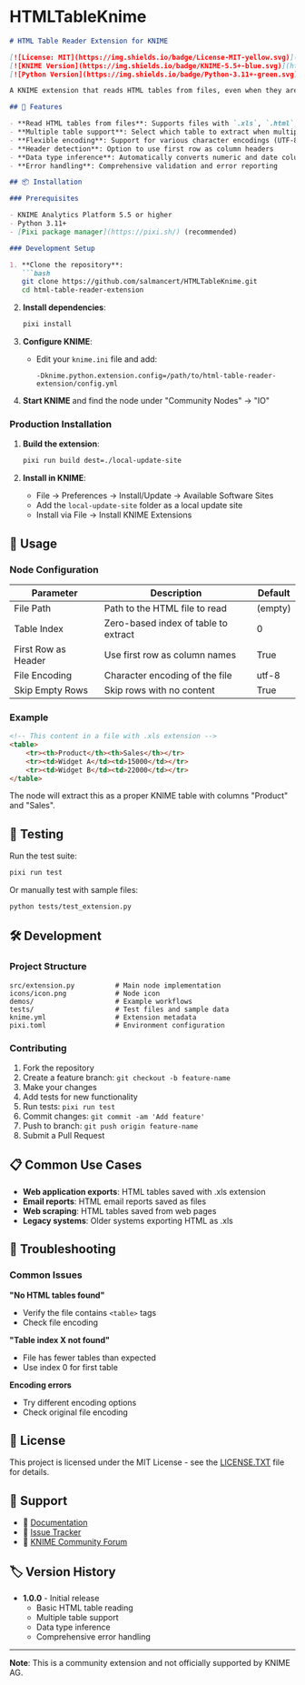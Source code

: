 # HTMLTableKnime
```markdown
# HTML Table Reader Extension for KNIME

[![License: MIT](https://img.shields.io/badge/License-MIT-yellow.svg)](https://opensource.org/licenses/MIT)
[![KNIME Version](https://img.shields.io/badge/KNIME-5.5+-blue.svg)](https://www.knime.com/)
[![Python Version](https://img.shields.io/badge/Python-3.11+-green.svg)](https://www.python.org/)

A KNIME extension that reads HTML tables from files, even when they are saved with `.xls` extension. This is common when exporting data from web applications that save HTML tables with Excel file extensions.

## 🚀 Features

- **Read HTML tables from files**: Supports files with `.xls`, `.html`, `.htm` extensions
- **Multiple table support**: Select which table to extract when multiple tables exist
- **Flexible encoding**: Support for various character encodings (UTF-8, Latin-1, etc.)
- **Header detection**: Option to use first row as column headers
- **Data type inference**: Automatically converts numeric and date columns
- **Error handling**: Comprehensive validation and error reporting

## 📦 Installation

### Prerequisites

- KNIME Analytics Platform 5.5 or higher
- Python 3.11+
- [Pixi package manager](https://pixi.sh/) (recommended)

### Development Setup

1. **Clone the repository**:
   ```bash
   git clone https://github.com/salmancert/HTMLTableKnime.git
   cd html-table-reader-extension
   ```

2. **Install dependencies**:
   ```bash
   pixi install
   ```

3. **Configure KNIME**:
   - Edit your `knime.ini` file and add:
     ```
     -Dknime.python.extension.config=/path/to/html-table-reader-extension/config.yml
     ```

4. **Start KNIME** and find the node under "Community Nodes" → "IO"

### Production Installation

1. **Build the extension**:
   ```bash
   pixi run build dest=./local-update-site
   ```

2. **Install in KNIME**:
   - File → Preferences → Install/Update → Available Software Sites
   - Add the `local-update-site` folder as a local update site
   - Install via File → Install KNIME Extensions

## 🔧 Usage

### Node Configuration

| Parameter | Description | Default |
|-----------|-------------|---------|
| File Path | Path to the HTML file to read | (empty) |
| Table Index | Zero-based index of table to extract | 0 |
| First Row as Header | Use first row as column names | True |
| File Encoding | Character encoding of the file | utf-8 |
| Skip Empty Rows | Skip rows with no content | True |

### Example

```html
<!-- This content in a file with .xls extension -->
<table>
    <tr><th>Product</th><th>Sales</th></tr>
    <tr><td>Widget A</td><td>15000</td></tr>
    <tr><td>Widget B</td><td>22000</td></tr>
</table>
```

The node will extract this as a proper KNIME table with columns "Product" and "Sales".

## 🧪 Testing

Run the test suite:

```bash
pixi run test
```

Or manually test with sample files:

```bash
python tests/test_extension.py
```

## 🛠️ Development

### Project Structure

```
src/extension.py          # Main node implementation
icons/icon.png            # Node icon
demos/                    # Example workflows
tests/                    # Test files and sample data
knime.yml                 # Extension metadata
pixi.toml                 # Environment configuration
```

### Contributing

1. Fork the repository
2. Create a feature branch: `git checkout -b feature-name`
3. Make your changes
4. Add tests for new functionality
5. Run tests: `pixi run test`
6. Commit changes: `git commit -am 'Add feature'`
7. Push to branch: `git push origin feature-name`
8. Submit a Pull Request

## 📋 Common Use Cases

- **Web application exports**: HTML tables saved with .xls extension
- **Email reports**: HTML email reports saved as files  
- **Web scraping**: HTML tables saved from web pages
- **Legacy systems**: Older systems exporting HTML as .xls

## 🐛 Troubleshooting

### Common Issues

**"No HTML tables found"**
- Verify the file contains `<table>` tags
- Check file encoding

**"Table index X not found"**  
- File has fewer tables than expected
- Use index 0 for first table

**Encoding errors**
- Try different encoding options
- Check original file encoding

## 📄 License

This project is licensed under the MIT License - see the [LICENSE.TXT](LICENSE.TXT) file for details.

## 🤝 Support

- 📖 [Documentation](README.md)
- 🐛 [Issue Tracker](https://github.com/yourusername/html-table-reader-extension/issues)
- 💬 [KNIME Community Forum](https://forum.knime.com/)

## 🏷️ Version History

- **1.0.0** - Initial release
  - Basic HTML table reading
  - Multiple table support
  - Data type inference
  - Comprehensive error handling

---

**Note**: This is a community extension and not officially supported by KNIME AG.
```
